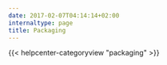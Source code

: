 ```yaml
---
date: 2017-02-07T04:14:14+02:00
internaltype: page
title: Packaging
---
```


{{< helpcenter-categoryview "packaging" >}}